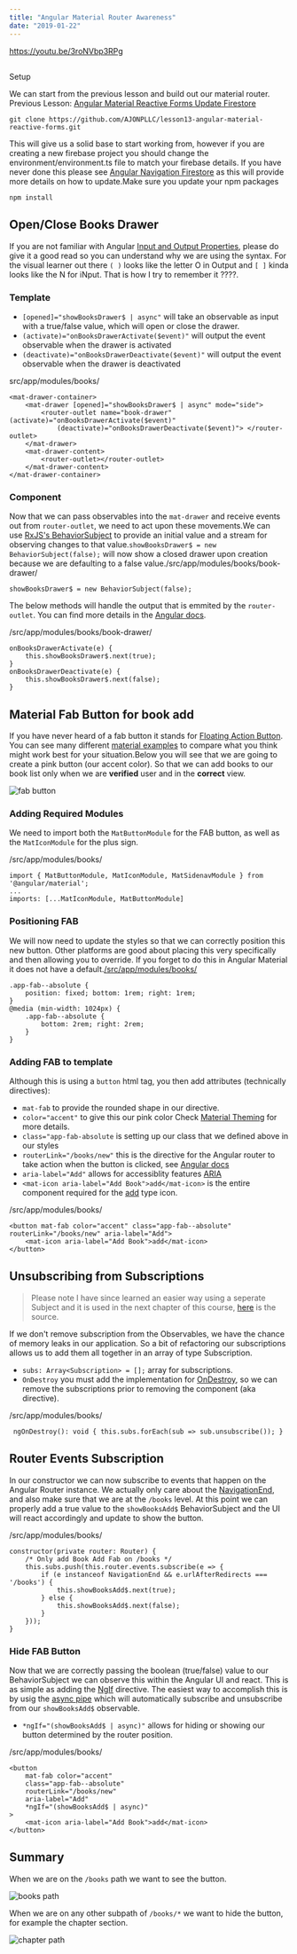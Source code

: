 ```yaml
---
title: "Angular Material Router Awareness"
date: "2019-01-22"
---
```


https://youtu.be/3roNVbp3RPg

##   
Setup[](https://codingcat.dev/courses/angularmaterial/angular-material-router-awareness#setup)

We can start from the previous lesson and build out our material router. Previous Lesson: [Angular Material Reactive Forms Update Firestore](https://ajonp.com/courses/angularmaterial/angular-material-reactive-forms-update-firestore)

```
git clone https://github.com/AJONPLLC/lesson13-angular-material-reactive-forms.git 
```

This will give us a solid base to start working from, however if you are creating a new firebase project you should change the environment/environment.ts file to match your firebase details. If you have never done this please see [Angular Navigation Firestore](https://ajonp.com/courses/angularmaterial/angular-material-dynamic-navigation-using-firestore) as this will provide more details on how to update.Make sure you update your npm packages

```
npm install 
```

## Open/Close Books Drawer[](https://codingcat.dev/courses/angularmaterial/angular-material-router-awareness#openclose-books-drawer)

If you are not familiar with Angular [Input and Output Properties](https://angular.io/guide/template-syntax#input-and-output-properties), please do give it a good read so you can understand why we are using the syntax. For the visual learner out there `( )` looks like the letter O in Output and `[ ]` kinda looks like the N for iNput. That is how I try to remember it ????.

### Template[](https://codingcat.dev/courses/angularmaterial/angular-material-router-awareness#template)

- `[opened]="showBooksDrawer$ | async"` will take an observable as input with a true/false value, which will open or close the drawer.
- `(activate)="onBooksDrawerActivate($event)"` will output the event observable when the drawer is activated
- `(deactivate)="onBooksDrawerDeactivate($event)"` will output the event observable when the drawer is deactivated

src/app/modules/books/

```
<mat-drawer-container>
    <mat-drawer [opened]="showBooksDrawer$ | async" mode="side">
        <router-outlet name="book-drawer" (activate)="onBooksDrawerActivate($event)"
            (deactivate)="onBooksDrawerDeactivate($event)"> </router-outlet>
    </mat-drawer>
    <mat-drawer-content>
        <router-outlet></router-outlet>
    </mat-drawer-content>
</mat-drawer-container>
```

### Component[](https://codingcat.dev/courses/angularmaterial/angular-material-router-awareness#component)

Now that we can pass observables into the `mat-drawer` and receive events out from `router-outlet`, we need to act upon these movements.We can use [RxJS's BehaviorSubject](https://rxjs.dev/api/index/class/BehaviorSubject) to provide an initial value and a stream for observing changes to that value.`showBooksDrawer$ = new BehaviorSubject(false);` will now show a closed drawer upon creation because we are defaulting to a false value./src/app/modules/books/book-drawer/

```
showBooksDrawer$ = new BehaviorSubject(false); 
```

The below methods will handle the output that is emmited by the `router-outlet`. You can find more details in the [Angular docs](https://angular.io/api/router/RouterOutlet).

/src/app/modules/books/book-drawer/

```
onBooksDrawerActivate(e) { 
    this.showBooksDrawer$.next(true); 
} 
onBooksDrawerDeactivate(e) { 
    this.showBooksDrawer$.next(false); 
} 
```

## Material Fab Button for book add[](https://codingcat.dev/courses/angularmaterial/angular-material-router-awareness#material-fab-button-for-book-add)

If you have never heard of a fab button it stands for [Floating Action Button](https://material.io/design/components/buttons-floating-action-button.html). You can see many different [material examples](https://material.angular.io/components/button/examples) to compare what you think might work best for your situation.Below you will see that we are going to create a pink button (our accent color). So that we can add books to our book list only when we are **verified** user and in the **correct** view.

![fab button](https://res.cloudinary.com/ajonp/image/upload/f_auto,q_auto/ajonp-ajonp-com/14-angular-material-router-awareness/Screen_Shot_2019-02-11_at_12.19.40_PM.png)

### Adding Required Modules[](https://codingcat.dev/courses/angularmaterial/angular-material-router-awareness#adding-required-modules)

We need to import both the `MatButtonModule` for the FAB button, as well as the `MatIconModule` for the plus sign.

/src/app/modules/books/

```
import { MatButtonModule, MatIconModule, MatSidenavModule } from '@angular/material'; 
...
imports: [...MatIconModule, MatButtonModule] 
```

### Positioning FAB[](https://codingcat.dev/courses/angularmaterial/angular-material-router-awareness#positioning-fab)

We will now need to update the styles so that we can correctly position this new button. Other platforms are good about placing this very specifically and then allowing you to override. If you forget to do this in Angular Material it does not have a default.[/src/app/modules/books/](https://github.com/AJONPLLC/lesson14-angular-material-router-awareness/blob/master/src/app/modules/books/books.component.scss#L19)

```
.app-fab--absolute { 
    position: fixed; bottom: 1rem; right: 1rem; 
} 
@media (min-width: 1024px) { 
    .app-fab--absolute { 
        bottom: 2rem; right: 2rem; 
    } 
} 
```

### Adding FAB to template[](https://codingcat.dev/courses/angularmaterial/angular-material-router-awareness#adding-fab-to-template)

Although this is using a `button` html tag, you then add attributes (technically directives):

- `mat-fab` to provide the rounded shape in our directive.
- `color="accent"` to give this our pink color Check [Material Theming](https://ajonp.com/courses/angularmaterial/angular-material-theming/) for more details.
- `class="app-fab-absolute` is setting up our class that we defined above in our styles
- `routerLink="/books/new"` this is the directive for the Angular router to take action when the button is clicked, see [Angular docs](https://angular.io/api/router/RouterLink)
- `aria-label="Add"` allows for accessiblity features [ARIA](https://developers.google.com/web/fundamentals/accessibility/semantics-aria/)
- `<mat-icon aria-label="Add Book">add</mat-icon>` is the entire component required for the [add](https://material.angular.io/components/icon/overview) type icon.

/src/app/modules/books/

```
<button mat-fab color="accent" class="app-fab--absolute" routerLink="/books/new" aria-label="Add">
    <mat-icon aria-label="Add Book">add</mat-icon>
</button>
```

## Unsubscribing from Subscriptions[](https://codingcat.dev/courses/angularmaterial/angular-material-router-awareness#unsubscribing-from-subscriptions)

> Please note I have since learned an easier way using a seperate Subject and it is used in the next chapter of this course, [here](https://github.com/AJONPLLC/lesson15-firebase-AuthZ-AuthN/blob/master/src/app/modules/books/books.component.ts#L35) is the source.

If we don't remove subscription from the Observables, we have the chance of memory leaks in our application. So a bit of refactoring our subscriptions allows us to add them all together in an array of type Subscription.

- `subs: Array<Subscription> = [];` array for subscriptions.
- `OnDestroy` you must add the implementation for [OnDestroy](https://angular.io/guide/lifecycle-hooks#ondestroy), so we can remove the subscriptions prior to removing the component (aka directive).

/src/app/modules/books/

```
 ngOnDestroy(): void { this.subs.forEach(sub => sub.unsubscribe()); } 
```

## Router Events Subscription[](https://codingcat.dev/courses/angularmaterial/angular-material-router-awareness#router-events-subscription)

In our constructor we can now subscribe to events that happen on the Angular Router instance. We actually only care about the [NavigationEnd](https://angular.io/guide/router#router-events), and also make sure that we are at the `/books` level. At this point we can properly add a true value to the `showBooksAdd$` BehaviorSubject and the UI will react accordingly and update to show the button.

/src/app/modules/books/

```
constructor(private router: Router) { 
    /* Only add Book Add Fab on /books */ 
    this.subs.push(this.router.events.subscribe(e => { 
        if (e instanceof NavigationEnd && e.urlAfterRedirects === '/books') { 
            this.showBooksAdd$.next(true); 
        } else { 
            this.showBooksAdd$.next(false); 
        } 
    }));
} 
```

### Hide FAB Button[](https://codingcat.dev/courses/angularmaterial/angular-material-router-awareness#hide-fab-button)

Now that we are correctly passing the boolean (true/false) value to our BehaviorSubject we can observe this within the Angular UI and react. This is as simple as adding the [NgIf](https://angular.io/api/common/NgIf) directive. The easiest way to accomplish this is by usig the [async pipe](https://angular.io/guide/observables-in-angular#async-pipe) which will automatically subscribe and unsubscribe from our `showBooksAdd$` observable.

- `*ngIf="(showBooksAdd$ | async)"` allows for hiding or showing our button determined by the router position.

/src/app/modules/books/

```
<button 
    mat-fab color="accent" 
    class="app-fab--absolute" 
    routerLink="/books/new" 
    aria-label="Add" 
    *ngIf="(showBooksAdd$ | async)" 
> 
    <mat-icon aria-label="Add Book">add</mat-icon> 
</button> 
```

## Summary[](https://codingcat.dev/courses/angularmaterial/angular-material-router-awareness#summary)

When we are on the `/books` path we want to see the button.

![books path](https://res.cloudinary.com/ajonp/image/upload/f_auto,q_auto/ajonp-ajonp-com/14-angular-material-router-awareness/Screen_Shot_2019-02-11_at_12.19.40_PM.png)

When we are on any other subpath of `/books/*` we want to hide the button, for example the chapter section.

![chapter path](https://res.cloudinary.com/ajonp/image/upload/f_auto,q_auto/ajonp-ajonp-com/14-angular-material-router-awareness/Screen_Shot_2019-02-11_at_12.19.51_PM.png)
